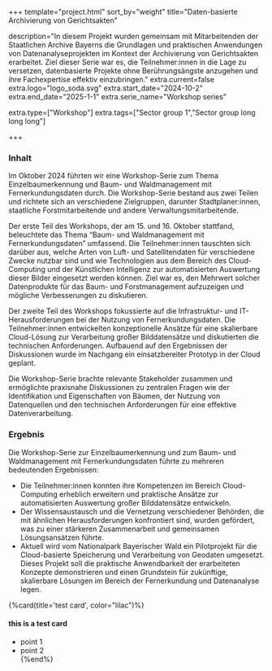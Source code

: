 +++
template="project.html"
sort_by="weight"
title="Daten-basierte Archivierung von Gerichtsakten"

description="In diesem Projekt wurden gemeinsam mit Mitarbeitenden der Staatlichen Archive Bayerns die Grundlagen und praktischen Anwendungen von Datenanalyseprojekten im Kontext der Archivierung von Gerichtsakten erarbeitet. Ziel dieser Serie war es, die Teilnehmer:innen in die Lage zu versetzen, datenbasierte Projekte ohne Berührungsängste anzugehen und ihre Fachexpertise effektiv einzubringen."
extra.current=false
extra.logo="logo_soda.svg"
extra.start_date="2024-10-2"
extra.end_date="2025-1-1"
extra.serie_name="Workshop series"


extra.type=["Workshop"]
extra.tags=["Sector group 1","Sector group long long long"] 

+++


### Inhalt

Im Oktober 2024 führten wir eine Workshop-Serie zum Thema Einzelbaumerkennung und Baum- und Waldmanagement mit Fernerkundungsdaten durch. Die Workshop-Serie bestand aus zwei Teilen und richtete sich an verschiedene Zielgruppen, darunter Stadtplaner:innen, staatliche Forstmitarbeitende und andere Verwaltungsmitarbeitende.

Der erste Teil des Workshops, der am 15. und 16. Oktober stattfand, beleuchtete das Thema “Baum- und Waldmanagement mit Fernerkundungsdaten” umfassend. Die Teilnehmer:innen tauschten sich darüber aus, welche Arten von Luft- und Satellitendaten für verschiedene Zwecke nutzbar sind und wie Technologien aus dem Bereich des Cloud-Computing und der Künstlichen Intelligenz zur automatisierten Auswertung dieser Bilder eingesetzt werden können. Ziel war es, den Mehrwert solcher Datenprodukte für das Baum- und Forstmanagement aufzuzeigen und mögliche Verbesserungen zu diskutieren.

Der zweite Teil des Workshops fokussierte auf die Infrastruktur- und IT-Herausforderungen bei der Nutzung von Fernerkundungsdaten. Die Teilnehmer:innen entwickelten konzeptionelle Ansätze für eine skalierbare Cloud-Lösung zur Verarbeitung großer Bilddatensätze und diskutierten die technischen Anforderungen. Aufbauend auf den Ergebnissen der Diskussionen wurde im Nachgang ein einsatzbereiter Prototyp in der Cloud geplant.

Die Workshop-Serie brachte relevante Stakeholder zusammen und ermöglichte praxisnahe Diskussionen zu zentralen Fragen wie der Identifikation und Eigenschaften von Bäumen, der Nutzung von Datenquellen und den technischen Anforderungen für eine effektive Datenverarbeitung.

### Ergebnis

Die Workshop-Serie zur Einzelbaumerkennung und zum Baum- und Waldmanagement mit Fernerkundungsdaten führte zu mehreren bedeutenden Ergebnissen:

- Die Teilnehmer:innen konnten ihre Kompetenzen im Bereich Cloud-Computing erheblich erweitern und praktische Ansätze zur automatisierten Auswertung großer Bilddatensätze entwickeln.
- Der Wissensaustausch und die Vernetzung verschiedener Behörden, die mit ähnlichen Herausforderungen konfrontiert sind, wurden gefördert, was zu einer stärkeren Zusammenarbeit und gemeinsamen Lösungsansätzen führte.
- Aktuell wird vom Nationalpark Bayerischer Wald ein Pilotprojekt für die Cloud-basierte Speicherung und Verarbeitung von Geodaten umgesetzt. Dieses Projekt soll die praktische Anwendbarkeit der erarbeiteten Konzepte demonstrieren und einen Grundstein für zukünftige, skalierbare Lösungen im Bereich der Fernerkundung und Datenanalyse legen.



{%card(title='test card', color="lilac")%}
#### this is a test card
- point 1
- point 2      
{%end%}